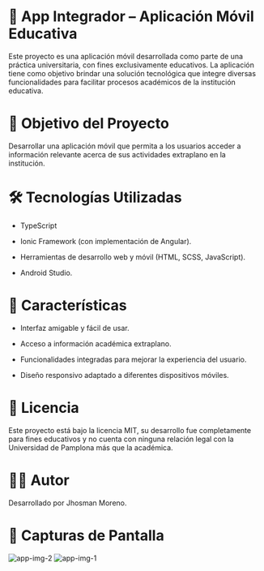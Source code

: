 # 📱 App Integrador – Aplicación Móvil Educativa
Este proyecto es una aplicación móvil desarrollada como parte de una práctica universitaria, con fines exclusivamente educativos. La aplicación tiene como objetivo brindar una solución tecnológica que integre diversas funcionalidades para facilitar procesos académicos de la institución educativa.

# 🎯 Objetivo del Proyecto
Desarrollar una aplicación móvil que permita a los usuarios acceder a información relevante acerca de sus actividades extraplano en la institución.

# 🛠️ Tecnologías Utilizadas
- TypeScript

- Ionic Framework (con implementación de Angular).

- Herramientas de desarrollo web y móvil (HTML, SCSS, JavaScript).

- Android Studio.

# 📌 Características
- Interfaz amigable y fácil de usar.

- Acceso a información académica extraplano.

- Funcionalidades integradas para mejorar la experiencia del usuario.

- Diseño responsivo adaptado a diferentes dispositivos móviles.

# 📄 Licencia
Este proyecto está bajo la licencia MIT, su desarrollo fue completamente para fines educativos y no cuenta con ninguna relación legal con la Universidad de Pamplona más que la académica.

# 👨‍💻 Autor
Desarrollado por Jhosman Moreno.

# 📌 Capturas de Pantalla
![app-img-2](https://github.com/user-attachments/assets/8cb8b038-5aa3-409d-9467-5c199ab40199)
![app-img-1](https://github.com/user-attachments/assets/0a05bf6a-1405-43ea-b6f5-72e746478536)
